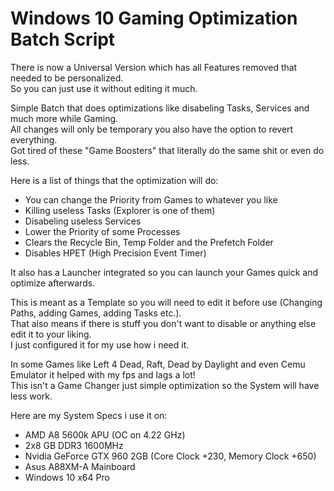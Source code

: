 # Windows 10 Gaming Optimization Batch Script
There is now a Universal Version which has all Features removed that needed to be personalized.<br/>
So you can just use it without editing it much.

Simple Batch that does optimizations like disabeling Tasks, Services and much more while Gaming.<br/>
All changes will only be temporary you also have the option to revert everything.<br/>
Got tired of these "Game Boosters" that literally do the same shit or even do less.

Here is a list of things that the optimization will do:<br/>

- You can change the Priority from Games to whatever you like
- Killing useless Tasks (Explorer is one of them)
- Disabeling useless Services
- Lower the Priority of some Processes
- Clears the Recycle Bin, Temp Folder and the Prefetch Folder
- Disables HPET (High Precision Event Timer)

It also has a Launcher integrated so you can launch your Games quick and optimize afterwards.

This is meant as a Template so you will need to edit it before use (Changing Paths, adding Games, adding Tasks etc.).<br/>
That also means if there is stuff you don't want to disable or anything else edit it to your liking.<br/>
I just configured it for my use how i need it.

In some Games like Left 4 Dead, Raft, Dead by Daylight and even Cemu Emulator it helped with my fps and lags a lot!<br/>
This isn't a Game Changer just simple optimization so the System will have less work.

Here are my System Specs i use it on:<br/>

- AMD A8 5600k APU (OC on 4.22 GHz)
- 2x8 GB DDR3 1600MHz
- Nvidia GeForce GTX 960 2GB (Core Clock +230, Memory Clock +650)
- Asus A88XM-A Mainboard
- Windows 10 x64 Pro
